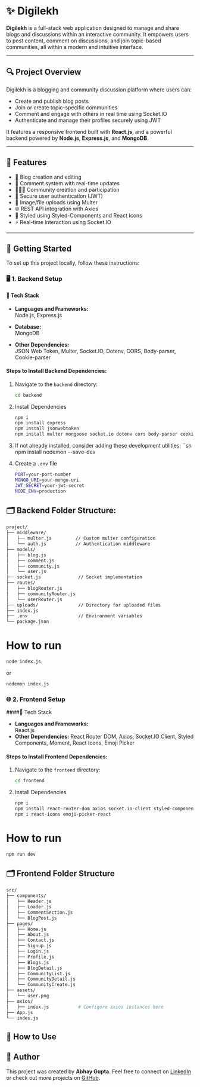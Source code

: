 # ✨ Digilekh

**Digilekh** is a full-stack web application designed to manage and share blogs and discussions within an interactive community. It empowers users to post content, comment on discussions, and join topic-based communities, all within a modern and intuitive interface.

---

## 🔍 Project Overview

Digilekh is a blogging and community discussion platform where users can:
- Create and publish blog posts
- Join or create topic-specific communities
- Comment and engage with others in real time using Socket.IO
- Authenticate and manage their profiles securely using JWT

It features a responsive frontend built with **React.js**, and a powerful backend powered by **Node.js**, **Express.js**, and **MongoDB**.

---

## 🚀 Features

- 📝 Blog creation and editing  
- 💬 Comment system with real-time updates  
- 🧑‍🤝‍🧑 Community creation and participation  
- 🔐 Secure user authentication (JWT)  
- 📁 Image/file uploads using Multer  
- 🌐 REST API integration with Axios  
- 🎨 Styled using Styled-Components and React Icons  
- ⚡ Real-time interaction using Socket.IO  

---

## 🚧 Getting Started

To set up this project locally, follow these instructions:

### 🖥️ 1. Backend Setup

#### 🔧 Tech Stack

- **Languages and Frameworks:**  
  Node.js, Express.js

- **Database:**  
  MongoDB

- **Other Dependencies:**  
  JSON Web Token, Multer, Socket.IO, Dotenv, CORS, Body-parser, Cookie-parser

#### Steps to Install Backend Dependencies:
1. Navigate to the `backend` directory:
   ```sh
   cd backend
2. Install Dependencies
   ```sh
   npm i
   npm install express
   npm install jsonwebtoken
   npm install multer mongoose socket.io dotenv cors body-parser cookie-parser
3. If not already installed, consider adding these development utilities:
   ``sh
   npm install nodemon --save-dev

3. Create a `.env` file
   ```sh
   PORT=your-port-number
   MONGO_URI=your-mongo-uri
   JWT_SECRET=your-jwt-secret
   NODE_ENV=production

## 🗂️ Backend Folder Structure:
   ```sh
   project/
   ├── middleware/
   │   ├── multer.js         // Custom multer configuration
   │   └── auth.js           // Authentication middleware
   ├── models/
   │   ├── blog.js
   │   ├── comment.js
   │   ├── community.js
   │   └── user.js
   ├── socket.js              // Socket implementation
   ├── routes/
   │   ├── blogRouter.js
   │   ├── communityRouter.js
   │   └── userRouter.js
   ├── uploads/               // Directory for uploaded files
   ├── index.js
   ├── .env                   // Environment variables
   └── package.json

```
# How to run
  ```sh
  node index.js
```
  or
  ```sh
  nodemon index.js
```

### 🌐 2. Frontend Setup
 ####🔧 Tech Stack
  - **Languages and Frameworks:**  
        React.js
  - **Other Dependencies:**
       React Router DOM, Axios, Socket.IO Client, Styled Components, Moment, React Icons, Emoji Picker

#### Steps to Install Frontend Dependencies:
1. Navigate to the `frontend` directory:
   ```sh
   cd frontend
2. Install Dependencies
   ```sh
   npm i
   npm install react-router-dom axios socket.io-client styled-components moment
   npm i react-icons emoji-picker-react

# How to run
```sh
npm run dev

```

## 🗂️ Frontend Folder Structure
  ```sh
src/
├── components/
│   ├── Header.js
│   ├── Loader.js
│   ├── CommentSection.js
│   └── BlogPost.js
├── pages/
│   ├── Home.js
│   ├── About.js
│   ├── Contact.js
│   ├── Signup.js
│   ├── Login.js
│   ├── Profile.js
│   ├── Blogs.js
│   ├── BlogDetail.js
│   ├── CommunityList.js
│   ├── CommunityDetail.js
│   └── CommunityCreate.js
├── assets/
│   └── user.png
├── axios/
│   ├── index.js           # Configure axios instances here
├── App.js
└── index.js

```
  
## 🎯 How to Use


## 👤 Author
This project was created by **Abhay Gupta**. Feel free to connect on [LinkedIn](https://www.linkedin.com/in/abhay-gupta-1257b6248/) or check out more projects on [GitHub](https://github.com/Abhay-hack/Lumina).
